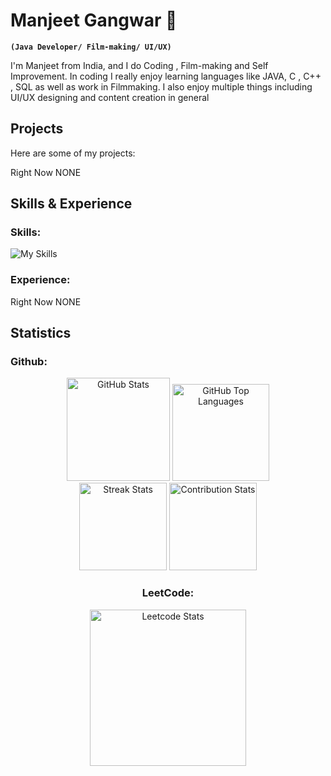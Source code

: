 # Manjeet Gangwar  👋
**`(Java Developer/ Film-making/ UI/UX)`**

I'm Manjeet from India, and I do Coding , Film-making and Self Improvement. In coding I really enjoy learning languages like JAVA, C , C++ , SQL as well as work in Filmmaking. I also enjoy multiple things including UI/UX designing and content creation in general


## Projects 
Here are some of my projects:

Right Now NONE


## Skills & Experience
### Skills:
![My Skills](https://skillicons.dev/icons?i=java,c,cpp,mysql,html,css,linux,figma,git,github,vscode,discord,linkedin,pr,ae&theme=dark)
### Experience:
Right Now NONE



## Statistics
### Github:

 <div align="center">
  <img src="https://github-readme-stats.vercel.app/api?username=manjeetio&theme=dark&hide_border=true&include_all_commits=true&count_private=true" alt="GitHub Stats" height="165"/>
  <img src="https://github-readme-stats.vercel.app/api/top-langs/?username=manjeetio&theme=dark&hide_border=true&include_all_commits=true&count_private=true&layout=compact" alt="GitHub Top Languages" height="155"/>
    
   <div align="center">
   
  <img src="https://github-readme-streak-stats.herokuapp.com?user=manjeetio&theme=dark&hide_border=true" alt="Streak Stats" height="140"/>
  <img src="https://github-contributor-stats.vercel.app/api?username=manjeetio&limit=5&theme=dark&hide_border=true&combine_all_yearly_contributions=true" alt="Contribution Stats" height="140"/>
     </p>

### LeetCode:

  <div align="center">
  <img src="https://leetcard.jacoblin.cool/manjeet_io?ext=contest" alt="Leetcode Stats" height="250"/>

</p>

